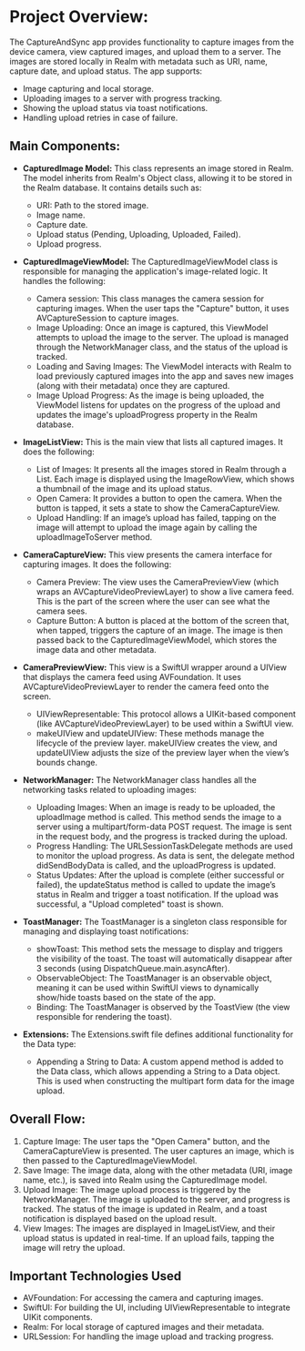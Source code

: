 # Project Overview:

The CaptureAndSync app provides functionality to capture images from the device camera, view captured images, and upload them to a server. The images are stored locally in Realm with metadata such as URI, name, capture date, and upload status. The app supports:

- Image capturing and local storage.
- Uploading images to a server with progress tracking.
- Showing the upload status via toast notifications.
- Handling upload retries in case of failure.

## Main Components:

- **CapturedImage Model:**
  This class represents an image stored in Realm. The model inherits from Realm's Object class, allowing it to be stored in the Realm database. It contains details such as:
    - URI: Path to the stored image.
    - Image name.
    - Capture date.
    - Upload status (Pending, Uploading, Uploaded, Failed).
    - Upload progress.

- **CapturedImageViewModel:**
  The CapturedImageViewModel class is responsible for managing the application's image-related logic. It handles the following:
  - Camera session: This class manages the camera session for capturing images. When the user taps the "Capture" button, it uses AVCaptureSession to capture images.
  - Image Uploading: Once an image is captured, this ViewModel attempts to upload the image to the server. The upload is managed through the NetworkManager class, and the status of the upload is tracked.
  - Loading and Saving Images: The ViewModel interacts with Realm to load previously captured images into the app and saves new images (along with their metadata) once they are captured.
  - Image Upload Progress: As the image is being uploaded, the ViewModel listens for updates on the progress of the upload and updates the image's uploadProgress property in the Realm database.

- **ImageListView:**
  This is the main view that lists all captured images. It does the following:
  - List of Images: It presents all the images stored in Realm through a List. Each image is displayed using the ImageRowView, which shows a thumbnail of the image and its upload status.
  - Open Camera: It provides a button to open the camera. When the button is tapped, it sets a state to show the CameraCaptureView.
  - Upload Handling: If an image’s upload has failed, tapping on the image will attempt to upload the image again by calling the uploadImageToServer method.
 
- **CameraCaptureView:**
  This view presents the camera interface for capturing images. It does the following:
  - Camera Preview: The view uses the CameraPreviewView (which wraps an AVCaptureVideoPreviewLayer) to show a live camera feed. This is the part of the screen where the user can see what the camera sees.
  - Capture Button: A button is placed at the bottom of the screen that, when tapped, triggers the capture of an image. The image is then passed back to the CapturedImageViewModel, which stores the image data and other metadata.

- **CameraPreviewView:**
  This view is a SwiftUI wrapper around a UIView that displays the camera feed using AVFoundation. It uses AVCaptureVideoPreviewLayer to render the camera feed onto the screen.
  - UIViewRepresentable: This protocol allows a UIKit-based component (like AVCaptureVideoPreviewLayer) to be used within a SwiftUI view.
  - makeUIView and updateUIView: These methods manage the lifecycle of the preview layer. makeUIView creates the view, and updateUIView adjusts the size of the preview layer when the view’s bounds change.

- **NetworkManager:**
  The NetworkManager class handles all the networking tasks related to uploading images:
  - Uploading Images: When an image is ready to be uploaded, the uploadImage method is called. This method sends the image to a server using a multipart/form-data POST request. The image is sent in the request body, and the progress is tracked during the upload.
  - Progress Handling: The URLSessionTaskDelegate methods are used to monitor the upload progress. As data is sent, the delegate method didSendBodyData is called, and the uploadProgress is updated.
  - Status Updates: After the upload is complete (either successful or failed), the updateStatus method is called to update the image’s status in Realm and trigger a toast notification. If the upload was successful, a "Upload completed" toast is shown.

- **ToastManager:**
  The ToastManager is a singleton class responsible for managing and displaying toast notifications:
  - showToast: This method sets the message to display and triggers the visibility of the toast. The toast will automatically disappear after 3 seconds (using DispatchQueue.main.asyncAfter).
  - ObservableObject: The ToastManager is an observable object, meaning it can be used within SwiftUI views to dynamically show/hide toasts based on the state of the app.
  - Binding: The ToastManager is observed by the ToastView (the view responsible for rendering the toast).

- **Extensions:**
  The Extensions.swift file defines additional functionality for the Data type:
  - Appending a String to Data: A custom append method is added to the Data class, which allows appending a String to a Data object. This is used when constructing the multipart form data for the image upload.

## Overall Flow: 
1. Capture Image: The user taps the "Open Camera" button, and the CameraCaptureView is presented. The user captures an image, which is then passed to the CapturedImageViewModel.
2. Save Image: The image data, along with the other metadata (URI, image name, etc.), is saved into Realm using the CapturedImage model.
3. Upload Image: The image upload process is triggered by the NetworkManager. The image is uploaded to the server, and progress is tracked. The status of the image is updated in Realm, and a toast notification is displayed based on the upload result.
4. View Images: The images are displayed in ImageListView, and their upload status is updated in real-time. If an upload fails, tapping the image will retry the upload.

## Important Technologies Used
- AVFoundation: For accessing the camera and capturing images.
- SwiftUI: For building the UI, including UIViewRepresentable to integrate UIKit components.
- Realm: For local storage of captured images and their metadata.
- URLSession: For handling the image upload and tracking progress.








